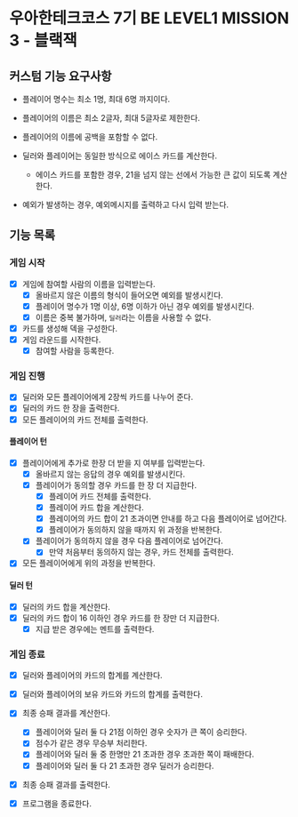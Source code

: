 # 우아한테크코스 7기 BE LEVEL1 MISSION 3 - 블랙잭

## 커스텀 기능 요구사항

- 플레이어 명수는 최소 1명, 최대 6명 까지이다.
- 플레이어의 이름은 최소 2글자, 최대 5글자로 제한한다.
- 플레이어의 이름에 공백을 포함할 수 없다.

- 딜러와 플레이어는 동일한 방식으로 에이스 카드를 계산한다.
    - 에이스 카드를 포함한 경우, 21을 넘지 않는 선에서 가능한 큰 값이 되도록 계산한다.
- 예외가 발생하는 경우, 예외메시지를 출력하고 다시 입력 받는다.

## 기능 목록

### 게임 시작

- [x] 게임에 참여할 사람의 이름을 입력받는다.
    - [x] 올바르지 않은 이름의 형식이 들어오면 예외를 발생시킨다.
    - [x] 플레이어 명수가 1명 이상, 6명 이하가 아닌 경우 예외를 발생시킨다.
    - [x] 이름은 중복 불가하며, `딜러`라는 이름을 사용할 수 없다.
- [x] 카드를 생성해 덱을 구성한다.
- [x] 게임 라운드를 시작한다.
    - [x] 참여할 사람을 등록한다.

### 게임 진행

- [x] 딜러와 모든 플레이어에게 2장씩 카드를 나누어 준다.
- [x] 딜러의 카드 한 장을 출력한다.
- [x] 모든 플레이어의 카드 전체를 출력한다.

#### 플레이어 턴

- [x] 플레이어에게 추가로 한장 더 받을 지 여부를 입력받는다.
    - [x] 올바르지 않는 응답의 경우 예외를 발생시킨다.
    - [x] 플레이어가 동의할 경우 카드를 한 장 더 지급한다.
        - [x] 플레이어 카드 전체를 출력한다.
        - [x] 플레이어 카드 합을 계산한다.
        - [x] 플레이어의 카드 합이 21 초과이면 안내를 하고 다음 플레이어로 넘어간다.
        - [x] 플레이어가 동의하지 않을 때까지 위 과정을 반복한다.
    - [x] 플레이어가 동의하지 않을 경우 다음 플레이어로 넘어간다.
        - [x] 만약 처음부터 동의하지 않는 경우, 카드 전체를 출력한다.
- [x] 모든 플레이어에게 위의 과정을 반복한다.

#### 딜러 턴

- [x] 딜러의 카드 합을 계산한다.
- [x] 딜러의 카드 합이 16 이하인 경우 카드를 한 장만 더 지급한다.
    - [x] 지급 받은 경우에는 멘트를 출력한다.

### 게임 종료

- [x] 딜러와 플레이어의 카드의 합계를 계산한다.
- [x] 딜러와 플레이어의 보유 카드와 카드의 합계를 출력한다.


- [x] 최종 승패 결과를 계산한다.
    - [x] 플레이어와 딜러 둘 다 21점 이하인 경우 숫자가 큰 쪽이 승리한다.
    - [x] 점수가 같은 경우 무승부 처리한다.
    - [x] 플레이어와 딜러 둘 중 한명만 21 초과한 경우 초과한 쪽이 패배한다.
    - [x] 플레이어와 딜러 둘 다 21 초과한 경우 딜러가 승리한다.
- [x] 최종 승패 결과를 출력한다.


- [x] 프로그램을 종료한다.
